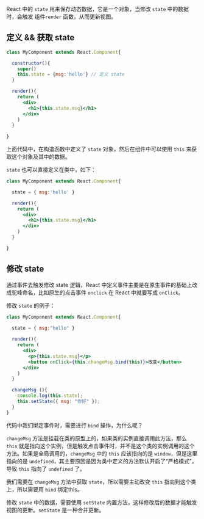 React 中的 `state` 用来保存动态数据，它是一个对象，当修改 `state` 中的数据时，会触发 组件`render` 函数，从而更新视图。

## 定义 && 获取 state

```jsx
class MyComponent extends React.Component{

  constructor(){
    super()
    this.state = {msg:'hello'} // 定义 state
  }

  render(){
    return (
      <div>
        <h1>{this.state.msg}</h1>
      </div>
    )
  }
  
}
```

上面代码中，在构造函数中定义了 `state` 对象，然后在组件中可以使用 `this` 来获取这个对象及其中的数据。

`state` 也可以直接定义在类中，如下：

```jsx
class MyComponent extends React.Component{

  state = { msg:'hello' }

  render(){
    return (
      <div>
        <h1>{this.state.msg}</h1>
      </div>
    )
  }

}
```



## 修改 state

通过事件去触发修改 state 逻辑，React 中定义事件主要是在原生事件的基础上改成驼峰命名，比如原生的点击事件 `onclick` 在 React 中就要写成  `onClick`。

修改 `state` 的例子：

```jsx
class MyComponent extends React.Component{
  
  state = { msg:"hello" }

  render(){
    return (
      <div>
        <p>{this.state.msg}</p>
        <button onClick={this.changeMsg.bind(this)}>改变</button>
      </div>
    )
  }

  changeMsg (){
    console.log(this.state);
    this.setState({ msg: "你好" });
  }
}
```

代码中我们绑定事件时，需要进行 `bind` 操作，为什么呢？

`changeMsg` 方法是挂载在类的原型上的，如果类的实例直接调用此方法，那么 `this` 就是指向这个实例，但是触发点击事件时，并不是这个类的实例调用的这个方法。如果是全局调用的，`changeMsg` 中的 `this` 应该指向的是 `window`，但是这里指向的是 `undefined`，其主要原因是因为类中定义的方法默认开启了“严格模式”，导致 `this` 指向了 `undefined` 了。

我们需要在 `changeMsg` 方法中获取 `state`，所以需要主动改变 `this` 指向到这个类上，所以需要用 `bind` 绑定this。

修改 `state` 中的数据，需要使用 `setState` 内置方法，这样修改后的数据才能触发视图的更新。`setState` 是一种合并更新。